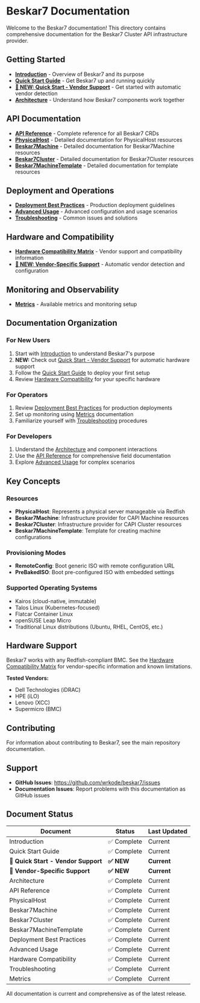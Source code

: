 # Beskar7 Documentation

Welcome to the Beskar7 documentation! This directory contains comprehensive documentation for the Beskar7 Cluster API infrastructure provider.

## Getting Started

- [**Introduction**](introduction.md) - Overview of Beskar7 and its purpose
- [**Quick Start Guide**](quick-start.md) - Get Beskar7 up and running quickly
- [**🚀 NEW: Quick Start - Vendor Support**](quick-start-vendor-support.md) - Get started with automatic vendor detection
- [**Architecture**](architecture.md) - Understand how Beskar7 components work together

## API Documentation

- [**API Reference**](api-reference.md) - Complete reference for all Beskar7 CRDs
- [**PhysicalHost**](physicalhost.md) - Detailed documentation for PhysicalHost resources
- [**Beskar7Machine**](beskar7machine.md) - Detailed documentation for Beskar7Machine resources
- [**Beskar7Cluster**](beskar7cluster.md) - Detailed documentation for Beskar7Cluster resources
- [**Beskar7MachineTemplate**](beskar7machinetemplate.md) - Detailed documentation for template resources

## Deployment and Operations

- [**Deployment Best Practices**](deployment-best-practices.md) - Production deployment guidelines
- [**Advanced Usage**](advanced-usage.md) - Advanced configuration and usage scenarios
- [**Troubleshooting**](troubleshooting.md) - Common issues and solutions

## Hardware and Compatibility

- [**Hardware Compatibility Matrix**](hardware-compatibility.md) - Vendor support and compatibility information
- [**🚀 NEW: Vendor-Specific Support**](vendor-specific-support.md) - Automatic vendor detection and configuration

## Monitoring and Observability

- [**Metrics**](metrics.md) - Available metrics and monitoring setup

## Documentation Organization

### For New Users
1. Start with [Introduction](introduction.md) to understand Beskar7's purpose
2. **NEW:** Check out [Quick Start - Vendor Support](quick-start-vendor-support.md) for automatic hardware support
3. Follow the [Quick Start Guide](quick-start.md) to deploy your first setup
4. Review [Hardware Compatibility](hardware-compatibility.md) for your specific hardware

### For Operators
1. Review [Deployment Best Practices](deployment-best-practices.md) for production deployments
2. Set up monitoring using [Metrics](metrics.md) documentation
3. Familiarize yourself with [Troubleshooting](troubleshooting.md) procedures

### For Developers
1. Understand the [Architecture](architecture.md) and component interactions
2. Use the [API Reference](api-reference.md) for comprehensive field documentation
3. Explore [Advanced Usage](advanced-usage.md) for complex scenarios

## Key Concepts

### Resources
- **PhysicalHost**: Represents a physical server manageable via Redfish
- **Beskar7Machine**: Infrastructure provider for CAPI Machine resources
- **Beskar7Cluster**: Infrastructure provider for CAPI Cluster resources
- **Beskar7MachineTemplate**: Template for creating machine configurations

### Provisioning Modes
- **RemoteConfig**: Boot generic ISO with remote configuration URL
- **PreBakedISO**: Boot pre-configured ISO with embedded settings

### Supported Operating Systems
- Kairos (cloud-native, immutable)
- Talos Linux (Kubernetes-focused)
- Flatcar Container Linux
- openSUSE Leap Micro
- Traditional Linux distributions (Ubuntu, RHEL, CentOS, etc.)

## Hardware Support

Beskar7 works with any Redfish-compliant BMC. See the [Hardware Compatibility Matrix](hardware-compatibility.md) for vendor-specific information and known limitations.

**Tested Vendors:**
- Dell Technologies (iDRAC)
- HPE (iLO)
- Lenovo (XCC)
- Supermicro (BMC)

## Contributing

For information about contributing to Beskar7, see the main repository documentation.

## Support

- **GitHub Issues**: https://github.com/wrkode/beskar7/issues
- **Documentation Issues**: Report problems with this documentation as GitHub issues

## Document Status

| Document | Status | Last Updated |
|----------|--------|--------------|
| Introduction | ✅ Complete | Current |
| Quick Start Guide | ✅ Complete | Current |
| **🚀 Quick Start - Vendor Support** | **✅ NEW** | **Current** |
| **🚀 Vendor-Specific Support** | **✅ NEW** | **Current** |
| Architecture | ✅ Complete | Current |
| API Reference | ✅ Complete | Current |
| PhysicalHost | ✅ Complete | Current |
| Beskar7Machine | ✅ Complete | Current |
| Beskar7Cluster | ✅ Complete | Current |
| Beskar7MachineTemplate | ✅ Complete | Current |
| Deployment Best Practices | ✅ Complete | Current |
| Advanced Usage | ✅ Complete | Current |
| Hardware Compatibility | ✅ Complete | Current |
| Troubleshooting | ✅ Complete | Current |
| Metrics | ✅ Complete | Current |

All documentation is current and comprehensive as of the latest release. 
